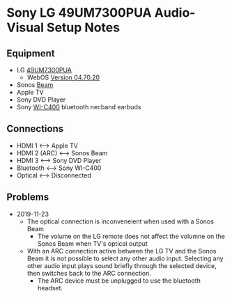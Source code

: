 # Sony LG 49UM7300PUA Audio-Visual Setup Notes
## Equipment
  * LG [49UM7300PUA](https://www.lg.com/us/tvs/lg-49UM7300PUA-4k-uhd-tv)
    * WebOS [Version 04.70.20](https://www.lg.com/us/support/software-firmware-drivers)
  * Sonos [Beam](https://www.sonos.com/en-us/shop/beam.html)
  * Apple TV
  * Sony DVD Player
  * Sony [WI-C400](https://helpguide.sony.net/mdr/wic400/v1/en/index.html) bluetooth necband earbuds
## Connections
  * HDMI 1 <--> Apple TV
  * HDMI 2 (ARC) <--> Sonos Beam
  * HDMI 3 <--> Sony DVD Player
  * Bluetooth <--> Sony WI-C400
  * Optical <--> Disconnected
  
  ## Problems
  * 2019-11-23
    * The optical connection is inconveneient when used with a Sonos Beam
      * The volume on the LG remote does not affect the volumne on the Sonos Beam when TV's optical output
    * With an ARC connection active between the LG TV and the Sonos Beam it is not possible to select any other audio input.  Selecting any other audio input plays sound briefly through the selected device, then switches back to the ARC connection.
      * The ARC device must be unplugged to use the bluetooth headset.
